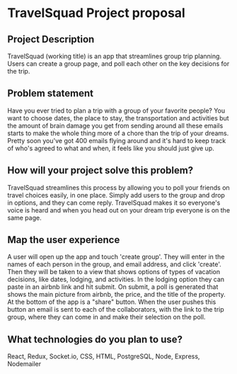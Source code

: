 # TravelSquad Project proposal

## Project Description
TravelSquad (working title) is an app that streamlines group trip planning. Users can create a group page, and poll each other on the key decisions for the trip.

## Problem statement
Have you ever tried to plan a trip with a group of your favorite people? You want to choose dates, the place to stay, the transportation and activities but the amount of brain damage you get from sending around all these emails starts to make the whole thing more of a chore than the trip of your dreams. Pretty soon you've got 400 emails flying around and it's hard to keep track of who's agreed to what and when, it feels like you should just give up.

## How will your project solve this problem?
TravelSquad streamlines this process by allowing you to poll your friends on travel choices easily, in one place. Simply add users to the group and drop in options, and they can come reply. TravelSquad makes it so everyone's voice is heard and when you head out on your dream trip everyone is on the same page.

## Map the user experience
A user will open up the app and touch 'create group'. They will enter in the names of each person in the group, and email address, and click 'create'. Then they will be taken to a view that shows options of types of vacation decisions, like dates, lodging, and activities. In the lodging option they can paste in an airbnb link and hit submit. On submit, a poll is generated that shows the main picture from airbnb, the price, and the title of the property. At the bottom of the app is a "share" button. When the user pushes this button an email is sent to each of the collaborators, with the link to the trip group, where they can come in and make their selection on the poll.

## What technologies do you plan to use?
React, Redux, Socket.io, CSS, HTML, PostgreSQL, Node, Express, Nodemailer
